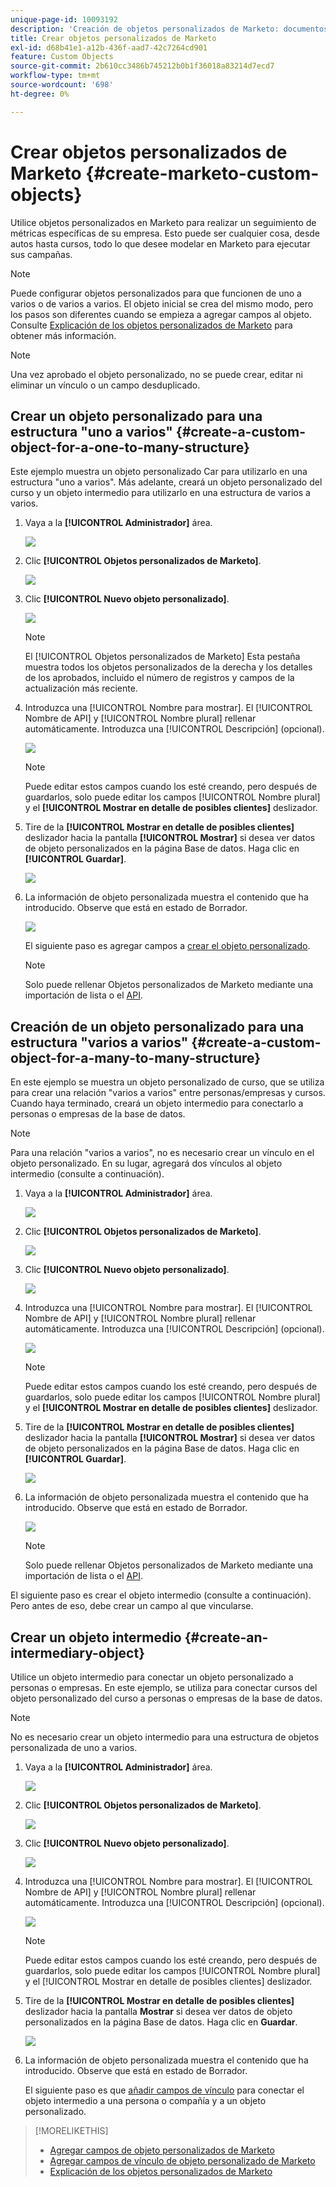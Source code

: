 ```yaml
---
unique-page-id: 10093192
description: 'Creación de objetos personalizados de Marketo: documentos de Marketo, documentación del producto'
title: Crear objetos personalizados de Marketo
exl-id: d68b41e1-a12b-436f-aad7-42c7264cd901
feature: Custom Objects
source-git-commit: 2b610cc3486b745212b0b1f36018a83214d7ecd7
workflow-type: tm+mt
source-wordcount: '698'
ht-degree: 0%

---
```


# Crear objetos personalizados de Marketo {#create-marketo-custom-objects}

Utilice objetos personalizados en Marketo para realizar un seguimiento de métricas específicas de su empresa. Esto puede ser cualquier cosa, desde autos hasta cursos, todo lo que desee modelar en Marketo para ejecutar sus campañas.

>[!NOTE]
>
>Puede configurar objetos personalizados para que funcionen de uno a varios o de varios a varios. El objeto inicial se crea del mismo modo, pero los pasos son diferentes cuando se empieza a agregar campos al objeto. Consulte  [Explicación de los objetos personalizados de Marketo](/help/marketo/product-docs/administration/marketo-custom-objects/understanding-marketo-custom-objects.md) para obtener más información.

>[!NOTE]
>
>Una vez aprobado el objeto personalizado, no se puede crear, editar ni eliminar un vínculo o un campo desduplicado.

## Crear un objeto personalizado para una estructura &quot;uno a varios&quot; {#create-a-custom-object-for-a-one-to-many-structure}

Este ejemplo muestra un objeto personalizado Car para utilizarlo en una estructura &quot;uno a varios&quot;. Más adelante, creará un objeto personalizado del curso y un objeto intermedio para utilizarlo en una estructura de varios a varios.

1. Vaya a la **[!UICONTROL Administrador]** área.

   ![](assets/create-marketo-custom-objects-1.png)

1. Clic **[!UICONTROL Objetos personalizados de Marketo]**.

   ![](assets/create-marketo-custom-objects-2.png)

1. Clic **[!UICONTROL Nuevo objeto personalizado]**.

   ![](assets/create-marketo-custom-objects-3.png)

   >[!NOTE]
   >
   >El [!UICONTROL Objetos personalizados de Marketo] Esta pestaña muestra todos los objetos personalizados de la derecha y los detalles de los aprobados, incluido el número de registros y campos de la actualización más reciente.

1. Introduzca una [!UICONTROL Nombre para mostrar]. El [!UICONTROL Nombre de API] y [!UICONTROL Nombre plural] rellenar automáticamente. Introduzca una [!UICONTROL Descripción] (opcional).

   ![](assets/create-marketo-custom-objects-4.png)

   >[!NOTE]
   >
   >Puede editar estos campos cuando los esté creando, pero después de guardarlos, solo puede editar los campos [!UICONTROL Nombre plural] y el **[!UICONTROL Mostrar en detalle de posibles clientes]** deslizador.

1. Tire de la **[!UICONTROL Mostrar en detalle de posibles clientes]** deslizador hacia la pantalla **[!UICONTROL Mostrar]** si desea ver datos de objeto personalizados en la página Base de datos. Haga clic en **[!UICONTROL Guardar]**.

   ![](assets/create-marketo-custom-objects-5.png)

1. La información de objeto personalizada muestra el contenido que ha introducido. Observe que está en estado de Borrador.

   ![](assets/create-marketo-custom-objects-6.png)

   El siguiente paso es agregar campos a [crear el objeto personalizado](/help/marketo/product-docs/administration/marketo-custom-objects/add-marketo-custom-object-fields.md).

   >[!NOTE]
   >
   >Solo puede rellenar Objetos personalizados de Marketo mediante una importación de lista o el [API](https://experienceleague.adobe.com/en/docs/marketo-developer/marketo/rest/rest-api).

## Creación de un objeto personalizado para una estructura &quot;varios a varios&quot; {#create-a-custom-object-for-a-many-to-many-structure}

En este ejemplo se muestra un objeto personalizado de curso, que se utiliza para crear una relación &quot;varios a varios&quot; entre personas/empresas y cursos. Cuando haya terminado, creará un objeto intermedio para conectarlo a personas o empresas de la base de datos.

>[!NOTE]
>
>Para una relación &quot;varios a varios&quot;, no es necesario crear un vínculo en el objeto personalizado. En su lugar, agregará dos vínculos al objeto intermedio (consulte a continuación).

1. Vaya a la **[!UICONTROL Administrador]** área.

   ![](assets/create-marketo-custom-objects-7.png)

1. Clic **[!UICONTROL Objetos personalizados de Marketo]**.

   ![](assets/create-marketo-custom-objects-8.png)

1. Clic **[!UICONTROL Nuevo objeto personalizado]**.

   ![](assets/create-marketo-custom-objects-9.png)

1. Introduzca una [!UICONTROL Nombre para mostrar]. El [!UICONTROL Nombre de API] y [!UICONTROL Nombre plural] rellenar automáticamente. Introduzca una [!UICONTROL Descripción] (opcional).

   ![](assets/create-marketo-custom-objects-10.png)

   >[!NOTE]
   >
   >Puede editar estos campos cuando los esté creando, pero después de guardarlos, solo puede editar los campos [!UICONTROL Nombre plural] y el **[!UICONTROL Mostrar en detalle de posibles clientes]** deslizador.

1. Tire de la **[!UICONTROL Mostrar en detalle de posibles clientes]** deslizador hacia la pantalla **[!UICONTROL Mostrar]** si desea ver datos de objeto personalizados en la página Base de datos. Haga clic en **[!UICONTROL Guardar]**.

   ![](assets/create-marketo-custom-objects-11.png)

1. La información de objeto personalizada muestra el contenido que ha introducido. Observe que está en estado de Borrador.

   ![](assets/create-marketo-custom-objects-12.png)

   >[!NOTE]
   >
   >Solo puede rellenar Objetos personalizados de Marketo mediante una importación de lista o el [API](https://experienceleague.adobe.com/en/docs/marketo-developer/marketo/rest/rest-api).

El siguiente paso es crear el objeto intermedio (consulte a continuación). Pero antes de eso, debe crear un campo al que vincularse.

## Crear un objeto intermedio {#create-an-intermediary-object}

Utilice un objeto intermedio para conectar un objeto personalizado a personas o empresas. En este ejemplo, se utiliza para conectar cursos del objeto personalizado del curso a personas o empresas de la base de datos.

>[!NOTE]
>
>No es necesario crear un objeto intermedio para una estructura de objetos personalizada de uno a varios.

1. Vaya a la **[!UICONTROL Administrador]** área.

   ![](assets/create-marketo-custom-objects-13.png)

1. Clic **[!UICONTROL Objetos personalizados de Marketo]**.

   ![](assets/create-marketo-custom-objects-14.png)

1. Clic **[!UICONTROL Nuevo objeto personalizado]**.

   ![](assets/create-marketo-custom-objects-15.png)

1. Introduzca una [!UICONTROL Nombre para mostrar]. El [!UICONTROL Nombre de API] y [!UICONTROL Nombre plural] rellenar automáticamente. Introduzca una [!UICONTROL Descripción] (opcional).

   ![](assets/create-marketo-custom-objects-16.png)

   >[!NOTE]
   >
   >Puede editar estos campos cuando los esté creando, pero después de guardarlos, solo puede editar los campos [!UICONTROL Nombre plural] y el [!UICONTROL Mostrar en detalle de posibles clientes] deslizador.

1. Tire de la **[!UICONTROL Mostrar en detalle de posibles clientes]** deslizador hacia la pantalla **Mostrar** si desea ver datos de objeto personalizados en la página Base de datos. Haga clic en **Guardar**.

   ![](assets/create-marketo-custom-objects-17.png)

1. La información de objeto personalizada muestra el contenido que ha introducido. Observe que está en estado de Borrador.

   El siguiente paso es que [añadir campos de vínculo](/help/marketo/product-docs/administration/marketo-custom-objects/add-marketo-custom-object-link-fields.md) para conectar el objeto intermedio a una persona o compañía y a un objeto personalizado.

>[!MORELIKETHIS]
>
>* [Agregar campos de objeto personalizados de Marketo](/help/marketo/product-docs/administration/marketo-custom-objects/add-marketo-custom-object-fields.md)
>* [Agregar campos de vínculo de objeto personalizado de Marketo](/help/marketo/product-docs/administration/marketo-custom-objects/add-marketo-custom-object-link-fields.md)
>* [Explicación de los objetos personalizados de Marketo](/help/marketo/product-docs/administration/marketo-custom-objects/understanding-marketo-custom-objects.md)
